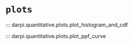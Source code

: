 # `plots`

::: darpi.quantitative.plots.plot_histogram_and_cdf

::: darpi.quantitative.plots.plot_ppf_curve
